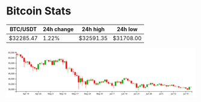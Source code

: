 # Bitcoin Stats

BTC/USDT|24h change|24h high|24h low|
|---|---|---|---|
|$32285.47|1.22%|$32591.35|$31708.00|

<img src="./chart.svg">
